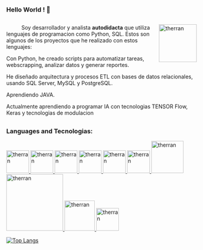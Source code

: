 ### Hello World ! 👋

##

<img alt="therran" align="right" src="" width="100">

<p align=”justify” style="text-indent:40px;"> Soy desarrollador y analista <b>autodidacta</b> que utiliza lenguajes de programacion como Python, SQL. Estos son algunos de los proyectos que he realizado con estos lenguajes: </p>

<p> Con Python, he creado scripts para automatizar tareas, webscrapping, analizar datos y generar reportes. </p>
<p> He diseñado arquitectura y procesos ETL con bases de datos relacionales, usando SQL Server, MySQL y PostgreSQL. </p>
<p> Aprendiendo JAVA.
<P> Actualmente aprendiendo a programar IA con tecnologias TENSOR Flow, Keras y tecnologias de modulacion </p>


##

### **Languages and Tecnologias:**

<p float="left">
 <a href="https://www.java.com/">
<img alt="therran" src="https://devstickers.com/assets/img/pro/7kaq.png" width="60">
 </a>
 <a href="https://www.python.org/">
<img alt="therran" src="https://devstickers.com/assets/img/pro/p3jo.png" width="60">
 </a>
 <a href="https://git-scm.com/">
<img alt="therran" src="https://devstickers.com/assets/img/pro/apiv.png" width="60">
  </a>
   <a href="https://www.mysql.com/">
<img alt="therran" src="https://www.freepnglogos.com/uploads/logo-mysql-png/logo-mysql-mysql-logo-png-images-are-download-crazypng-21.png" width="60">
  </a>
     <a href="https://www.microsoft.com/es-es/sql-server/sql-server-downloads">
<img alt="therran" src="https://www.freepnglogos.com/uploads/logo-mysql-png/logo-mysql-part-azure-sql-database-with-azure-active-directory-17.png" width="60">
  </a>
 <a href="https://powerbi.microsoft.com/es-es/">
<img alt="therran" src="https://upload.wikimedia.org/wikipedia/commons/thumb/c/cf/New_Power_BI_Logo.svg/600px-New_Power_BI_Logo.svg.png?20210102182532" width="60">
  </a>
 <a href="https://pandas.pydata.org/">
<img alt="therran" src="https://www.seekpng.com/png/full/70-701902_pandas-logo-pandas-python-logo.png" width="85">
  </a>
   <a href="https://jupyter.org/">
<img alt="therran" src="https://cdn.icon-icons.com/icons2/2699/PNG/512/jupyter_logo_icon_169453.png" width="150">
  </a>
   <a href="https://www.microsoft.com/es-mx/microsoft-365/excel">
<img alt="therran" src="https://www.freepnglogos.com/uploads/excel-png-logo/excel-tables-png-logo-27.png" width="80">
  </a>
     <a href="https://www.jetbrains.com/pycharm/">
<img alt="therran" src="https://seeklogo.com/images/P/pycharm-logo-51B1427388-seeklogo.com.png" width="60">
  </a>
</p>






[![Top Langs](https://github-readme-stats.vercel.app/api/top-langs/?username=Salomon-herrera&layout=compact)](https://github.com/anuraghazra/github-readme-stats)
